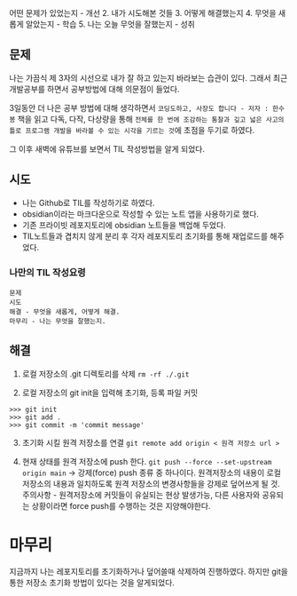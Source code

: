  어떤 문제가 있었는지 - 개선
2. 내가 시도해본 것들
3. 어떻게 해결했는지 
4. 무엇을 새롭게 알았는지 - 학습
5. 나는 오늘 무엇을 잘했는지 - 성취

## 문제

나는 가끔식 제 3자의 시선으로 내가 잘 하고 있는지 바라보는 습관이 있다.
그래서 최근 개발공부를 하면서 공부방법에 대해 의문점이 들었다.

3일동안 더 나은 공부 방법에 대해 생각하면서 `코딩도하고, 사장도 합니다 - 저자 : 한수봉` 책을 읽고 다독, 다작, 다상량을 통해 `전체를 한 번에 조감하는 통찰과 깊고 넓은 사고의 틀로 프로그램 개발을 바라볼 수 있는 시각을 기르는 것`에 초점을 두기로 하였다.

그 이후 새벽에 유튜브를 보면서 TIL 작성방법을 알게 되었다.

## 시도
- 나는 Github로 TIL를 작성하기로 하였다.
- obsidian이라는 마크다운으로 작성할 수 있는 노트 앱을 사용하기로 했다.
- 기존 프라이빗 레포지토리에 obsidian 노트들을 백업해 두었다. 
- TIL노트들과 겹치지 않게 분리 후 각자 레포지토리 초기화를 통해 재업로드를 해주었다.

### 나만의 TIL 작성요령
```
문제
시도
해결 - 무엇을 새롭게, 어떻게 해결.
마무리 - 나는 무엇을 잘했는지.
```


## 해결

1. 로컬 저장소의 .git 디렉토리를 삭제
`rm -rf ./.git`

2. 로컬 저장소의 git init을 입력해 초기화, 등록 파일 커밋
```
>>> git init
>>> git add .
>>> git commit -m 'commit message'
```

3. 초기화 시킬 원격 저장소를 연결
`git remote add origin < 원격 저장소 url >`

4. 현재 상태를 원격 저장소에 push 한다.
`git push --force --set-upstream origin main`
->  강제(force) push 종류 중 하나이다. 
원격저장소의 내용이 로컬 저장소의 내용과 일치하도록 원격 저장소의 변경사항들을 강제로 덮어쓰게 될 것.
주의사항 - 원격저장소에 커밋들이 유실되는 현상 발생가능, 다른 사용자와 공유되는 상황이라면 force push를 수행하는 것은 지양해야한다.

# 마무리

지금까지 나는 레포지토리를 초기화하거나 덮어쓸때 삭제하여 진행하였다.
하지만 git을 통한 저장소 초기화 방법이 있다는 것을 알게되었다.
